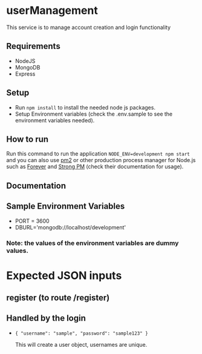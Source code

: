 # userManagement
This service is to manage account creation and login functionality 

## Requirements
* NodeJS
* MongoDB
* Express


## Setup
* Run `npm install` to install the needed node js packages.
* Setup Environment variables (check the .env.sample to see the environment variables needed).

## How to run
Run this command to run the application `NODE_ENV=development npm start` and you can also use [pm2](https://github.com/Unitech/pm2) or other production process manager for Node.js such as [Forever](https://github.com/foreverjs/forever) and [Strong PM](https://github.com/strongloop/strong-pm) (check their documentation for usage).


## Documentation


## Sample Environment Variables
* PORT = 3600
* DBURL='mongodb://localhost/development'

### Note: the values of the environment variables are dummy values.

# Expected JSON inputs
## register (to route /register)
## Handled by the login
- `{
     "username": "sample",
     "password": "sample123"
   } `
   
   This will create a user object, usernames are unique.


